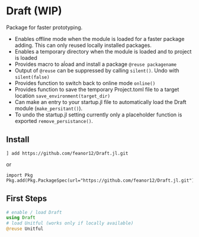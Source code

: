 # Draft (WIP)


Package for faster prototyping.

* Enables offline mode when the module is loaded for a faster package adding. This can only reused locally installed packages.
* Enables a temporary directory when the module is loaded and to project is
  loaded
* Provides macro to aĺoad and install a package `@reuse packagename`
* Output of `@reuse` can be suppressed by calling `silent()`. Undo with `silent(false)`
* Provides function to switch back to online mode `online()`
* Provides function to save the temporary Project.toml file to a target
  location `save_environment(target_dir)`
* Can make an entry to your startup.jl file to automatically load the Draft
  module (`make_persitant()`). 
* To undo the startup.jl setting currently only a placeholder function is exported `remove_persistance()`.

## Install

```
] add https://github.com/feanor12/Draft.jl.git
```
or
```
import Pkg
Pkg.add(Pkg.PackageSpec(url="https://github.com/feanor12/Draft.jl.git"))
```

## First Steps

``` julia
# enable / load Draft
using Draft
# load Unitful (works only if locally available)
@reuse Unitful
```

